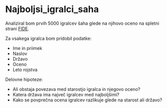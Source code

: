 # Najboljsi_igralci_saha

Analiziral bom prvih 5000 igralcev šaha glede
na njihovo oceno na spletni strani [FIDE](https://ratings.fide.com/).

Za vsakega igralca bom pridobil podatke:
- Ime in priimek
- Naslov
- Državo
- Oceno
- Leto rojstva

Delovne hipoteze:
- Ali obstaja povezava med starostjo igralca in njegovo oceno?
- Katera država ima največ igralcev med najboljšimi?
- Kako se povprečna ocena igralcev razlikuje glede na starost ali državo?
